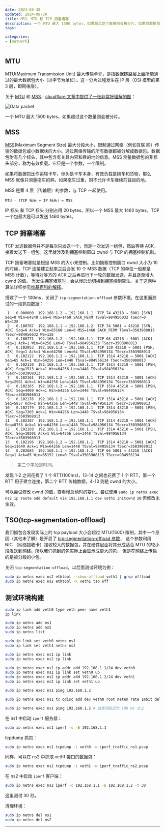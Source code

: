 ```yaml
---
date: 2024-08-30
updated: 2024-08-30
title: MSS、MTU 和 TCP 拥塞堵塞
description: 一个 MTU 最大 1500 bytes，如果超过这个数量则会被分片。如果将数据包比作运输卡车，标头是卡车本身，有效负载是拖车和货物，那么 MSS 就像只测量拖车的秤。如果拖车过重，则不允许卡车继续前往目的地。
tags:

categories:
- [network]
---
```


## MTU

[MTU][2](Maximum Transmission Unit) 最大传输单元，是指数据链路层上面所能通过的最大数据包大小（以字节为单位）。这一分片过程发生在 IP 层（OSI 模型的第 3 层，即网络层）。

关于 [MTU](#MTU) 和 [MSS](#MSS)，[cloudflare 文章中提供了一张非常好理解的图][2]：

![Data packet](https://www.cloudflare.com/resources/images/slt3lc6tev37/29tC841gKxTb6c2fUFJro6/9c49654618fe84f3c00700629f30a6e4/MSS_TCP_segment_packet_diagram.png)

一个 MTU 最大 1500 bytes，如果超过这个数量则会被分片。

## MSS

[MSS][1](Maximum Segment Size) 最大分段大小，限制通过网络（例如互联 网）传输的数据包或小数据块的大小。通过网络传输的所有数据都被分解成数据包。数据包附有几个标头，其中包含有关其内容和目的地的信息。MSS 测量数据包的非标头部分，称为有效负载。它只是一个参数，一个限制。

如果将数据包比作运输卡车，标头是卡车本身，有效负载是拖车和货物，那么 MSS 就像只测量拖车的秤。如果拖车过重，则不允许卡车继续前往目的地。

MSS 是第 4 层（传输层）的参数，与 TCP 一起使用。

`MTU - (TCP 标头 + IP 标头) = MSS`

IP 标头 和 TCP 标头 分别占用 20 bytes。所以一个 MSS 最大 1460 bytes。TCP 一个包最大是可以发送 1460 bytes。

## TCP 拥塞堵塞

TCP 发送数据包并不是每次只发送一个，而是一次发送一组包，然后等待 ACK，接着发送下一组包。这里就涉及到拥塞控制窗口 cwnd 与 TCP 的拥塞控制机制。

TCP 拥塞堵塞就是根据 MSS 的大小来控制。比如拥塞控制窗口 cwnd 大小为 10 的时候，TCP 连接建立起来之后会发 10 个 MSS 数据（TCP 的单位一般都是 MSS 计数），等待对等方的 ACK 之后再进行下一轮的数据发送，并且逐渐增大 cwnd 的值。
当发生拥塞堵塞时，会从慢启动切换到拥塞控制算法。关于这两种算法详细参见[维基百科的解释][3]。

搭建了一个 100ms，关闭了 `tcp-segmentation-offload` 参数环境，在这里面测试的一段抓包数据：

```console
 1   0.000000  192.168.1.2 → 192.168.1.1  TCP 74 43218 → 5001 [SYN] Seq=0 Win=64240 Len=0 MSS=1460 SACK_PERM TSval=984956032 TSecr=0 WS=128
 2   0.100707  192.168.1.1 → 192.168.1.2  TCP 74 5001 → 43218 [SYN, ACK] Seq=0 Ack=1 Win=65160 Len=0 MSS=1460 SACK_PERM TSval=3503908013 TSecr=984956032 WS=128
 3   0.100771  192.168.1.2 → 192.168.1.1  TCP 66 43218 → 5001 [ACK] Seq=1 Ack=1 Win=64256 Len=0 TSval=984956133 TSecr=3503908013
 4   0.102053  192.168.1.2 → 192.168.1.1  TCP 130 43218 → 5001 [PSH, ACK] Seq=1 Ack=1 Win=64256 Len=64 TSval=984956134 TSecr=3503908013
 5   0.102122  192.168.1.2 → 192.168.1.1  TCP 1514 43218 → 5001 [ACK] Seq=65 Ack=1 Win=64256 Len=1448 TSval=984956134 TSecr=3503908013
 6   0.102130  192.168.1.2 → 192.168.1.1  TCP 1514 43218 → 5001 [PSH, ACK] Seq=1513 Ack=1 Win=64256 Len=1448 TSval=984956134 TSecr=3503908013
 7   0.102161  192.168.1.2 → 192.168.1.1  TCP 1514 43218 → 5001 [ACK] Seq=2961 Ack=1 Win=64256 Len=1448 TSval=984956134 TSecr=3503908013
 8   0.102165  192.168.1.2 → 192.168.1.1  TCP 1514 43218 → 5001 [PSH, ACK] Seq=4409 Ack=1 Win=64256 Len=1448 TSval=984956134 TSecr=3503908013
 9   0.102176  192.168.1.2 → 192.168.1.1  TCP 1514 43218 → 5001 [ACK] Seq=5857 Ack=1 Win=64256 Len=1448 TSval=984956134 TSecr=3503908013
10   0.102179  192.168.1.2 → 192.168.1.1  TCP 1514 43218 → 5001 [PSH, ACK] Seq=7305 Ack=1 Win=64256 Len=1448 TSval=984956134 TSecr=3503908013
11   0.102187  192.168.1.2 → 192.168.1.1  TCP 1514 43218 → 5001 [ACK] Seq=8753 Ack=1 Win=64256 Len=1448 TSval=984956134 TSecr=3503908013
12   0.102189  192.168.1.2 → 192.168.1.1  TCP 1514 43218 → 5001 [PSH, ACK] Seq=10201 Ack=1 Win=64256 Len=1448 TSval=984956134 TSecr=3503908013
13   0.102196  192.168.1.2 → 192.168.1.1  TCP 1514 43218 → 5001 [ACK] Seq=11649 Ack=1 Win=64256 Len=1448 TSval=984956134 TSecr=3503908013
14   0.202685  192.168.1.1 → 192.168.1.2  TCP 66 5001 → 43218 [ACK] Seq=1 Ack=65 Win=65152 Len=0 TSval=3503908115 TSecr=984956134
```

> 第二个字段是时间。

发现 1-2 之间花费了 1 个 RTT(100ms)，13-14 之间也花费了 1 个 RTT，第一个 RTT 用于建立连接，第二个 RTT 传输数据。4-13 则是 cwnd 的大小。

可以尝试修改 cwnd 的值，查看慢启动时的变化。尝试使用 `sudo ip netns exec ns2 ip route add default via 192.168.1.1 dev veth1 initcwnd 20` 但修改未生效。

## TSO(tcp-segmentation-offload)

我们抓包会发现实际上的 tcp payload 大小会超过 MTU(1500) 限制，其中一个原因（其他未了解）是开启了 [tcp-segmentation-offload 参数][4]，
这个参数利用 NIC （网络接收卡）接收较大的数据包，并在硬件层面将其分成适合 MTU 的较小段发送到网络。所以我们抓到的包实际上会显示成更大的包，
但是在网络上传输的是被分段的小包。

关闭 `tcp-segmentation-offload`，以后面测试环境为例：

```bash
sudo ip netns exec ns2 ethtool --show-offload veth1 | grep offload
sudo ip netns exec ns2 ethtool -K veth1 tso off
```

## 测试环境构建

```bash
sudo ip link add veth0 type veth peer name veth1
ip link

sudo ip netns add ns1
sudo ip netns add ns5
sudo ip netns list

sudo ip link set veth0 netns ns1
sudo ip link set veth1 netns ns2

sudo ip netns exec ns1 ip link
sudo ip netns exec ns2 ip link

sudo ip netns exec ns1 ip addr add 192.168.1.1/24 dev veth0
sudo ip netns exec ns1 ip link set veth0 up
sudo ip netns exec ns2 ip addr add 192.168.1.2/24 dev veth1
sudo ip netns exec ns2 ip link set veth1 up

sudo ip netns exec ns1 ping 192.168.1.2

sudo ip netns exec ns1 tc qdisc add dev veth0 root netem rate 1mbit delay 100ms

sudo ip netns exec ns1 ping 192.168.1.2 # 会发现延迟为 100 ms 以上
```

在 ns1 中启动 `iperf` 服务器：

```bash
sudo ip netns exec ns1 iperf -s -B 192.168.1.1
```

tcpdump 抓包：

```bash
sudo ip netns exec ns1 tcpdump -i veth0 -w iperf_traffic_ns1.pcap
```

同样，可以在 ns2 中抓取 veth1 接口的数据包：

```bash
sudo ip netns exec ns2 tcpdump -i veth1 -w iperf_traffic_ns2.pcap
```

在 ns2 中启动 `iperf` 客户端：

```bash
sudo ip netns exec ns2 iperf -c 192.168.1.1 -B 192.168.1.2 -t 30
```

这里测试 30 秒。

清理环境：

```bash
sudo ip netns del ns1
sudo ip netns del ns2
```

---

[1]: https://www.cloudflare.com/zh-cn/learning/network-layer/what-is-mss/ "什么是 MSS（最大分段大小）？"
[2]: https://www.cloudflare.com/zh-cn/learning/network-layer/what-is-mtu/ "什么是 MTU (最大传输单元)？"
[3]: https://en.wikipedia.org/wiki/TCP_congestion_control "TCP congestion control"
[4]: https://www.kernel.org/doc/html/latest/networking/segmentation-offloads.html#tcp-segmentation-offload "TCP Segmentation Offload"

